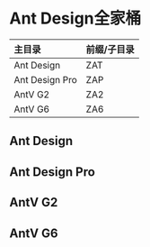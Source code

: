 # Ant Design全家桶

| 主目录 | 前缀/子目录 |
| :--- | :--- |
| Ant Design | ZAT |
| Ant Design Pro | ZAP |
| AntV G2 | ZA2 |
| AntV G6 | ZA6 |

## Ant Design

## Ant Design Pro

## AntV G2

## AntV G6



